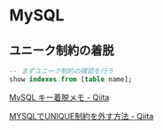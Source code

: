 # MySQL

## ユニーク制約の着脱

```sql
-- まずユニーク制約の確認を行う
show indexes from [table name];

```

[MySQL キー着脱メモ - Qiita](https://qiita.com/reneice/items/3d9064b4396f98302397)

[MYSQLでUNIQUE制約を外す方法 - Qiita](https://qiita.com/katsukii/items/992a04aaec5fc87919f3)
